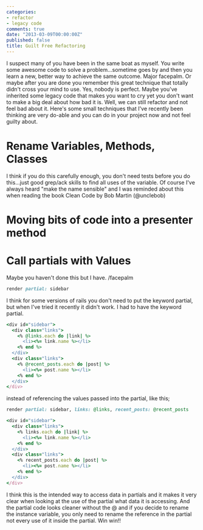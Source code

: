 ```yaml
---
categories:
- refactor
- legacy code
comments: true
date: "2013-03-09T00:00:00Z"
published: false
title: Guilt Free Refactoring
---
```


I suspect many of you have been in the same boat as myself. You write some awesome code to solve a problem...sometime goes by and then you learn a new, better way to achieve the same outcome. Major facepalm. Or maybe after you are done you remember this great technique that totally didn't cross your mind to use. Yes, nobody is perfect. Maybe you've inherited some legacy code that makes you want to cry yet you don't want to make a big deal about how bad it is. Well, we can still refactor and not feel bad about it. Here's some small techniques that I've recently been thinking are very do-able and you can do in your project now and not feel guilty about.


# Rename Variables, Methods, Classes
I think if you do this carefully enough, you don't need tests before you do this...just good grep/ack skills to find all uses of the variable. Of course I've always heard "make the name sensible" and I was reminded about this when reading the book Clean Code by Bob Martin (@unclebob)

# Moving bits of code into a presenter method



# Call partials with Values
Maybe you haven't done this but I have. /facepalm

``` ruby
render partial: sidebar
```
I think for some versions of rails you don't need to put the keyword partial, but when I've tried it recently it didn't work. I had to have the keyword partial.

``` ruby
<div id="sidebar">
  <div class="links">
    <% @links.each do |link| %>
      <li><%= link.name %></li>
    <% end %> 
  </div>
  <div class="links">
    <% @recent_posts.each do |post| %>
      <li><%= post.name %></li>
    <% end %> 
  </div>
</div>
```

instead of referencing the values passed into the partial, like this;

``` ruby
render partial: sidebar, links: @links, recent_posts: @recent_posts
```

``` ruby
<div id="sidebar">
  <div class="links">
    <% links.each do |link| %>
      <li><%= link.name %></li>
    <% end %> 
  </div>
  <div class="links">
    <% recent_posts.each do |post| %>
      <li><%= post.name %></li>
    <% end %> 
  </div>
</div>
```

I think this is the intended way to access data in partials and it makes it very clear when looking at the use of the partial what data it is accessing. And the partial code looks cleaner without the @ and if you decide to rename the instance variable, you only need to rename the reference in the partial not every use of it inside the partial. Win win!!
